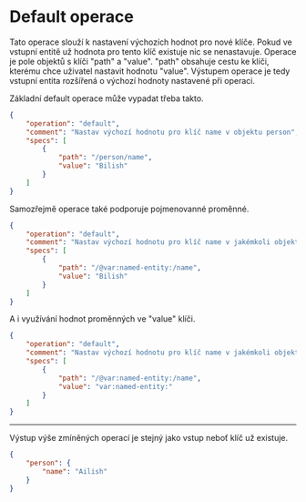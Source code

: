 # Default operace

Tato operace slouží k nastavení výchozích hodnot pro nové klíče. Pokud ve vstupní entitě už hodnota pro tento klíč existuje nic se nenastavuje. Operace je pole objektů s klíči "path" a "value". "path" obsahuje cestu ke klíči, kterému chce uživatel nastavit hodnotu "value". Výstupem operace je tedy vstupní entita rozšířená o výchozí hodnoty nastavené při operaci.

Základní default operace může vypadat třeba takto.

```json
{
    "operation": "default",
    "comment": "Nastav výchozí hodnotu pro klíč name v objektu person",
    "specs": [
        {
            "path": "/person/name",
            "value": "Bilish"
        }
    ]
}
```

Samozřejmě operace také podporuje pojmenovanné proměnné.

```json
{
    "operation": "default",
    "comment": "Nastav výchozí hodnotu pro klíč name v jakémkoli objektu (splňujícím cestu)",
    "specs": [
        {
            "path": "/@var:named-entity:/name",
            "value": "Bilish"
        }
    ]
}
```

A i využívání hodnot proměnných ve "value" klíči.

```json
{
    "operation": "default",
    "comment": "Nastav výchozí hodnotu pro klíč name v jakémkoli objektu (splňujícím cestu)",
    "specs": [
        {
            "path": "/@var:named-entity:/name",
            "value": "var:named-entity:"
        }
    ]
}
```

----

Výstup výše zmíněných operací je stejný jako vstup neboť klíč už existuje.

```json
{
    "person": {
        "name": "Ailish"
    }
}
```
